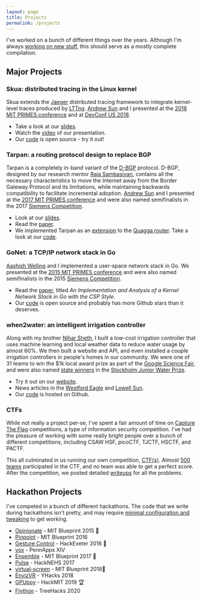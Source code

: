 ```yaml
---
layout: page
title: Projects
permalink: /projects
---
```


I've worked on a bunch of different things over the years.
Although I'm always [working on new stuff](https://github.com/hsheth2), this should serve as a mostly complete compilation.

## Major Projects

### **Skua**: distributed tracing in the Linux kernel

<!-- ![Skua architecture]({{ "/assets/images/skua-diagram.png" | relative_url }}) -->

Skua extends the [Jaeger](https://www.jaegertracing.io/ ) distributed tracing framework to integrate kernel-level traces produced by [LTTng](https://lttng.org/ ).
[Andrew Sun](https://andrewsun.com/) and I presented at the [2018 MIT PRIMES conference](https://math.mit.edu/research/highschool/primes/conference/conf-2018.php) and at [DevConf US 2018](https://devconf.info/us/2018).

- Take a look at our [slides](https://l.sheth.io/skua-slides).
- Watch the [video](https://youtu.be/vyCU8D5KYek?t=1h7m7s) of our presentation.
- Our [code](https://github.com/docc-lab/skua) is open source - try it out!

### **Tarpan**: a routing protocol design to replace BGP

Tarpan is a completely in-band variant of the [D-BGP](https://www.darwinsbgp.com/) protocol. D-BGP, designed by our research mentor [Raja Sambasivan](https://www.rajasambasivan.com/), contains all the necessary characteristics to move the Internet away from the Border Gateway Protocol and its limitations, while maintaining backwards compatibility to facilitate incremental adoption. [Andrew Sun](https://andrewsun.com/) and I presented at the [2017 MIT PRIMES conference](https://math.mit.edu/research/highschool/primes/conference/conf-2017.php) and were also named semifinalists in the 2017 [Siemens Competition](https://en.wikipedia.org/wiki/Siemens_Competition).

- Look at our [slides](https://math.mit.edu/research/highschool/primes/materials/2017/conf/12-1-Sheth-Sun.pdf).
- Read the [paper](https://l.sheth.io/tarpan).
- We implemented Tarpan as an [extension](https://github.com/hsheth2/tarpan/compare/aa93417671b609a56997bc2c676cbfc640199e7a...master) to the [Quagga router](https://www.quagga.net/). Take a look at our [code](https://github.com/hsheth2/tarpan).

### **GoNet**: a TCP/IP network stack in Go

[Aashish Welling](https://github.com/omegablitz) and I implemented a user-space network stack in Go. We presented at the [2015 MIT PRIMES conference](https://math.mit.edu/research/highschool/primes/conference/conf-2015.php) and were also named semifinalists in the 2015 [Siemens Competition](https://en.wikipedia.org/wiki/Siemens_Competition).

- Read the [paper](https://arxiv.org/abs/1603.05636), titled *An Implementation and Analysis of a Kernel Network Stack in Go with the CSP Style*.
- Our [code](https://github.com/hsheth2/gonet) is open source and probably has more Github stars than it deserves.

### **when2water**: an intelligent irrigation controller

Along with my brother [Nihar Sheth](https://nihar.sheth.io), I built a low-cost irrigation controller that uses machine learning and local weather data to reduce water usage by almost 60%. We then built a website and API, and even installed a couple irrigation controllers in people's homes in our community. We were one of 31 teams to win the $1k local award prize as part of the [Google Science Fair](https://en.wikipedia.org/wiki/Google_Science_Fair), and were also named [state winners](https://www.newea.org/2015/07/01/wef-announces-sjwp-2015-winner-and-finalists/) in the [Stockholm Junior Water Prize](https://www.wef.org/resources/for-the-public/SJWP/).

- Try it out on our [website](https://when2water.org/).
- News articles in the [Westford Eagle](https://westford.wickedlocal.com/article/20140808/news/140807176) and [Lowell Sun](https://www.lowellsun.com/2015/07/18/award-winning-westford-brothers-devise-program-to-conserve-water/).
- Our [code](https://github.com/when2water/when2water) is hosted on Github.

### CTFs

While not really a project per-se, I've spent a fair amount of time on [Capture The Flag](https://ctftime.org/ctf-wtf/) competitions, a type of information security competition. I've had the pleasure of working with some really bright people over a bunch of different competitions, including CSAW HSF, picoCTF, TJCTF, HSCTF, and PACTF.

This all culminated in us running our own competition, [CTF(x)](https://ctf-x.github.io/). Almost [500 teams](https://ctftime.org/event/348) participated in the CTF, and no team was able to get a perfect score. After the competition, we posted detailed  [writeups](https://github.com/ctf-x/ctfx-problems-2016) for all the problems.

## Hackathon Projects

I've competed in a bunch of different hackathons. The code that we write during hackathons isn't pretty, and may require [minimal configuration and tweaking](https://xkcd.com/1742/) to get working.

- [Opinionate](https://github.com/hsheth2/opinionate) - MIT Blueprint 2015 🥈
- [Pinpoint](https://github.com/hsheth2/pinpoint) - MIT Blueprint 2016
- [Gesture Control](https://github.com/arxenix/gesture-control) - HackExeter 2016 🥈
- [vox](https://github.com/hsheth2/vox) - PennApps XIV
- [Ensemble](https://github.com/hsheth2/ensemble) - MIT Blueprint 2017 🥇
- [Pulse](https://github.com/as-com/pulse) - HackNEHS 2017
- [virtual-screen](https://github.com/hsheth2/virtual-screen) - MIT Blueprint 2018🥇
- [EnvizVR](https://github.com/Reichenbachian/YHacks) - YHacks 2018
- [GPUppy](https://github.com/as-com/gpuppy) - HackMIT 2019 🏆
- [Flython](https://devpost.com/software/flython) - TreeHacks 2020
